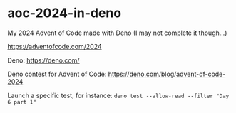 # aoc-2024-in-deno

My 2024 Advent of Code made with Deno (I may not complete it though...)

https://adventofcode.com/2024

Deno: https://deno.com/

Deno contest for Advent of Code: https://deno.com/blog/advent-of-code-2024

Launch a specific test, for instance: `deno test --allow-read --filter "Day 6 part 1"`

